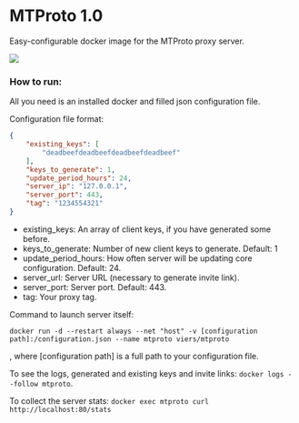 # MTProto 1.0
Easy-configurable docker image for the MTProto proxy server.

[![](https://images.microbadger.com/badges/image/viers/mtproto.svg)](https://microbadger.com/images/viers/mtproto "Image size")

### How to run:
All you need is an installed docker and filled json configuration file.

Configuration file format:
```json
{
    "existing_keys": [
        "deadbeefdeadbeefdeadbeefdeadbeef"
    ],
    "keys_to_generate": 1,
    "update_period_hours": 24,
    "server_ip": "127.0.0.1",
    "server_port": 443,
    "tag": "1234554321"
}

```
* existing_keys: An array of client keys, if you have generated some before. 
* keys_to_generate: Number of new client keys to generate. Default: 1
* update_period_hours: How often server will be updating core configuration. Default: 24.
* server_url: Server URL (necessary to generate invite link).
* server_port: Server port. Default: 443.
* tag: Your proxy tag.

Command to launch server itself:

`docker run -d --restart always --net "host" -v [configuration path]:/configuration.json --name mtproto viers/mtproto`

, where [configuration path] is a full path to your configuration file.

To see the logs, generated and existing keys and invite links: `docker logs --follow mtproto`.

To collect the server stats: `docker exec mtproto curl http://localhost:80/stats`
